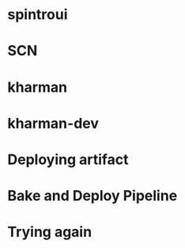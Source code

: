 # spintroui
# SCN
# kharman
# kharman-dev
# Deploying artifact
# Bake and Deploy Pipeline
# Trying again
